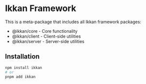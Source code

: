 # Ikkan Framework

This is a meta-package that includes all Ikkan framework packages:

- @ikkan/core - Core functionality
- @ikkan/client - Client-side utilities
- @ikkan/server - Server-side utilities

## Installation

```bash
npm install ikkan
# or
pnpm add ikkan
```
